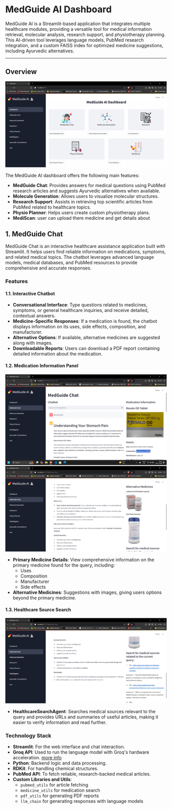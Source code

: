 # MedGuide AI Dashboard

MedGuide AI is a Streamlit-based application that integrates multiple healthcare modules, providing a versatile tool for medical information retrieval, molecular analysis, research support, and physiotherapy planning. This AI-driven tool leverages language models, PubMed research integration, and a custom FAISS index for optimized medicine suggestions, including Ayurvedic alternatives.

---

## Overview

![Dashboard](img\ss\Dashboard.png)

The MedGuide AI dashboard offers the following main features:

- **MedGuide Chat**: Provides answers for medical questions using PubMed research articles and suggests Ayurvedic alternatives when available.
- **Molecule Generation**: Allows users to visualize molecular structures.
- **Research Support**: Assists in retrieving top scientific articles from PubMed related to healthcare topics.
- **Physio Planner**: Helps users create custom physiotherapy plans.
- **MediScan**: user can upload there medicine and get details about 


## 1. MedGuide Chat

MedGuide Chat is an interactive healthcare assistance application built with Streamlit. It helps users find reliable information on medications, symptoms, and related medical topics. The chatbot leverages advanced language models, medical databases, and PubMed resources to provide comprehensive and accurate responses.

### Features

#### 1.1. Interactive Chatbot

- **Conversational Interface**: Type questions related to medicines, symptoms, or general healthcare inquiries, and receive detailed, contextual answers.
- **Medicine-Specific Responses**: If a medication is found, the chatbot displays information on its uses, side effects, composition, and manufacturer.
- **Alternative Options**: If available, alternative medicines are suggested along with images.
- **Downloadable Reports**: Users can download a PDF report containing detailed information about the medication.

#### 1.2. Medication Information Panel

![img1](img\ss\medGuideChat1.png)
![img1](img\ss\medGuideChat2.png)
- **Primary Medicine Details**: View comprehensive information on the primary medicine found for the query, including:
  - Uses
  - Composition
  - Manufacturer
  - Side effects
- **Alternative Medicines**: Suggestions with images, giving users options beyond the primary medicine.
  
#### 1.3. Healthcare Source Search

![img1](img\ss\medGuideChat3.png)
- **HealthcareSearchAgent**: Searches medical sources relevant to the query and provides URLs and summaries of useful articles, making it easier to verify information and read further.

  
### Technology Stack

- **Streamlit**: For the web interface and chat interaction.
- **Groq API**: Used to run the language model with Groq's hardware acceleration. [more info](knowledge_base\medGuideChat.md)
- **Python**: Backend logic and data processing.
- **RDKit**: For handling chemical structures.
- **PubMed API**: To fetch reliable, research-backed medical articles.
- **Custom Libraries and Utils**:
  - `pubmed_utils` for article fetching
  - `medicine_utils` for medication search
  - `pdf_utils` for generating PDF reports
  - `llm_chain` for generating responses with language models
